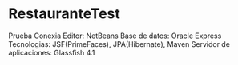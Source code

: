 # RestauranteTest
Prueba Conexia
Editor: NetBeans
Base de datos: Oracle Express
Tecnologias: JSF(PrimeFaces), JPA(Hibernate), Maven
Servidor de aplicaciones: Glassfish 4.1

